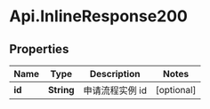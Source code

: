 # Api.InlineResponse200

## Properties
Name | Type | Description | Notes
------------ | ------------- | ------------- | -------------
**id** | **String** | 申请流程实例 id | [optional] 
